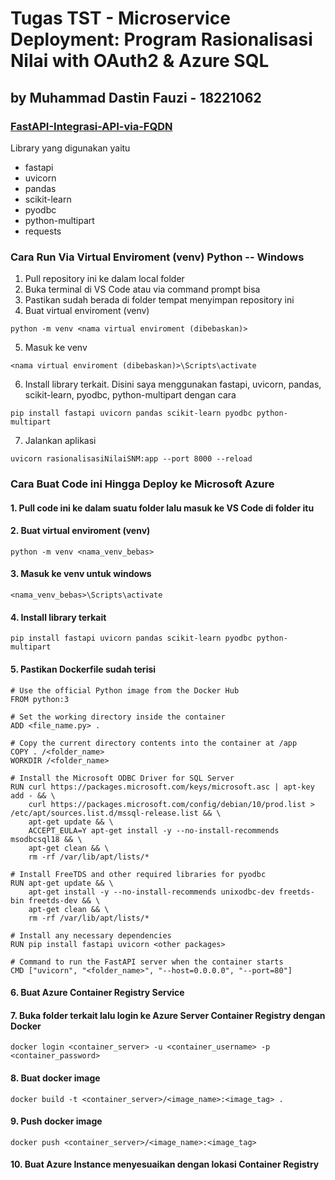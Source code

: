# Tugas TST - Microservice Deployment: Program Rasionalisasi Nilai with OAuth2 & Azure SQL
## by Muhammad Dastin Fauzi - 18221062
### [FastAPI-Integrasi-API-via-FQDN](http://rasionalisasinilaiwithconsultation.dmbcfgb6hvdwftbh.southeastasia.azurecontainer.io/docs)

Library yang digunakan yaitu
- fastapi
- uvicorn
- pandas
- scikit-learn
- pyodbc
- python-multipart
- requests

### Cara Run Via Virtual Enviroment (venv) Python -- Windows
1. Pull repository ini ke dalam local folder
2. Buka terminal di VS Code atau via command prompt bisa
3. Pastikan sudah berada di folder tempat menyimpan repository ini
4. Buat virtual enviroment (venv)
```
python -m venv <nama virtual enviroment (dibebaskan)>
``` 
5. Masuk ke venv
```
<nama virtual enviroment (dibebaskan)>\Scripts\activate
```
6. Install library terkait. Disini saya menggunakan fastapi, uvicorn, pandas, scikit-learn, pyodbc, python-multipart dengan cara
```
pip install fastapi uvicorn pandas scikit-learn pyodbc python-multipart
```
7. Jalankan aplikasi
```
uvicorn rasionalisasiNilaiSNM:app --port 8000 --reload
```

### Cara Buat Code ini Hingga Deploy ke Microsoft Azure
#### 1. Pull code ini ke dalam suatu folder lalu masuk ke VS Code di folder itu
#### 2. Buat virtual enviroment (venv)
```
python -m venv <nama_venv_bebas>
```
#### 3. Masuk ke venv untuk windows
```
<nama_venv_bebas>\Scripts\activate
```
#### 4. Install library terkait
```
pip install fastapi uvicorn pandas scikit-learn pyodbc python-multipart
```
#### 5. Pastikan Dockerfile sudah terisi
```
# Use the official Python image from the Docker Hub
FROM python:3

# Set the working directory inside the container
ADD <file_name.py> .

# Copy the current directory contents into the container at /app
COPY . /<folder_name>
WORKDIR /<folder_name>

# Install the Microsoft ODBC Driver for SQL Server
RUN curl https://packages.microsoft.com/keys/microsoft.asc | apt-key add - && \
    curl https://packages.microsoft.com/config/debian/10/prod.list > /etc/apt/sources.list.d/mssql-release.list && \
    apt-get update && \
    ACCEPT_EULA=Y apt-get install -y --no-install-recommends msodbcsql18 && \
    apt-get clean && \
    rm -rf /var/lib/apt/lists/*

# Install FreeTDS and other required libraries for pyodbc
RUN apt-get update && \
    apt-get install -y --no-install-recommends unixodbc-dev freetds-bin freetds-dev && \
    apt-get clean && \
    rm -rf /var/lib/apt/lists/*

# Install any necessary dependencies
RUN pip install fastapi uvicorn <other packages>

# Command to run the FastAPI server when the container starts
CMD ["uvicorn", "<folder_name>", "--host=0.0.0.0", "--port=80"]
```
#### 6. Buat Azure Container Registry Service
#### 7. Buka folder terkait lalu login ke Azure Server Container Registry dengan Docker
```
docker login <container_server> -u <container_username> -p <container_password>
```
#### 8. Buat docker image
```
docker build -t <container_server>/<image_name>:<image_tag> .
```
#### 9. Push docker image
```
docker push <container_server>/<image_name>:<image_tag>
```
#### 10. Buat Azure Instance menyesuaikan dengan lokasi Container Registry
